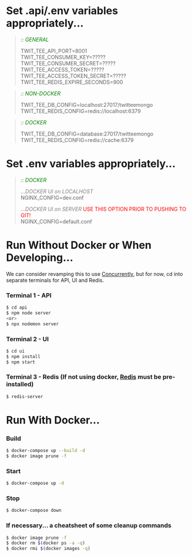 # Set .api/.env variables appropriately... 
 
> *:: <span style="color:green">GENERAL</span>*
>
> TWIT_TEE_API_PORT=8001<br/>
> TWIT_TEE_CONSUMER_KEY=?????<br/>
> TWIT_TEE_CONSUMER_SECRET=?????<br/>
> TWIT_TEE_ACCESS_TOKEN=?????<br/>
> TWIT_TEE_ACCESS_TOKEN_SECRET=?????<br/>
> TWIT_TEE_REDIS_EXPIRE_SECONDS=900<br/>

> *:: <span style="color:green">NON-DOCKER</span>*
> 
> TWIT_TEE_DB_CONFIG=localhost:27017/twitteemongo<br/>
> TWIT_TEE_REDIS_CONFIG=redis://localhost:6379<br/>
 
> *:: <span style="color:green">DOCKER</span>*
> 
> TWIT_TEE_DB_CONFIG=database:27017/twitteemongo<br/>
> TWIT_TEE_REDIS_CONFIG=redis://cache:6379<br/>

# Set .env variables appropriately... 
 
> 
> *:: <span style="color:green">DOCKER</span>*
>
> <span style="color:gray">*...DOCKER UI on LOCALHOST*</span><br/>
> NGINX_CONFIG=dev.conf
>
> <span style="color:gray">*...DOCKER UI on SERVER*</span><span style="color:red"> USE THIS OPTION PRIOR TO PUSHING TO GIT!</span><br/>
> NGINX_CONFIG=default.conf

# Run Without Docker or When Developing...
We can consider revamping this to use [Concurrently](https://github.com/kimmobrunfeldt/concurrently), but for now, cd into separate terminals for API, UI and Redis.

### Terminal 1 - API
```sh
$ cd api
$ npm node server
<or>
$ npx nodemon server
```
### Terminal 2 - UI
```sh
$ cd ui
$ npm install
$ npm start
```

### Terminal 3 - Redis (If not using docker, [Redis](https://redis.io/) must be pre-installed)
````sh
$ redis-server
````

# Run With Docker...

### Build
```sh
$ docker-compose up --build -d
$ docker image prune -f
```
### Start
```sh
$ docker-compose up -d
```
### Stop
```sh
$ docker-compose down
```
### If necessary... a cheatsheet of some cleanup commands
```sh
$ docker image prune -f
$ docker rm $(docker ps -a -q)
$ docker rmi $(docker images -q)
```